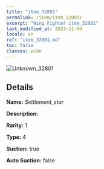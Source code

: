 ```yaml
---
title: "item_32801"
permalink: /item/item_32801/
excerpt: "Wing Fighter item_32801"
last_modified_at: 2023-11-04
locale: en
ref: "item_32801.md"
toc: false
classes: wide
---
```



 ![Unknown_32801](/images/item/Settlement_star_p.png)



## Details

 **Name:** *Settlement_star* 

 **Description:** 

 **Rarity:** 1 

 **Type:** 4 

 **Suction:** true 

 **Auto Suction:** false 


